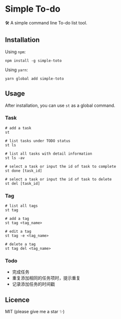 # Simple To-do

🛠 A simple command line To-do list tool.

## Installation

Using `npm`:

```shell
npm install -g simple-toto
```

Using `yarn`:

```shell
yarn global add simple-toto
```

## Usage

After installation, you can use `st` as a global command.

### Task

```shell
# add a task
st

# list tasks under TODO status
st ls

# list all tasks with detail information
st ls -av

# select a task or input the id of task to complete
st done [task_id]

# select a task or input the id of task to delete 
st del [task_id]
```

### Tag

```shell
# list all tags
st tag

# add a tag
st tag <tag_name>

# edit a tag
st tag -e <tag_name>

# delete a tag
st tag del <tag_name>
```

### Todo

- 完成任务
- 重复添加相同的任务项时，提示重复
- 记录添加任务的时间戳

## Licence

MIT (please give me a star ✨)

